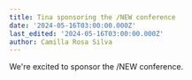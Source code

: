 ```yaml
---
title: Tina sponsoring the /NEW conference
date: '2024-05-16T03:00:00.000Z'
last_edited: '2024-05-16T03:00:00.000Z'
author: Camilla Rosa Silva
---
```


We're excited to sponsor the /NEW conference. 
